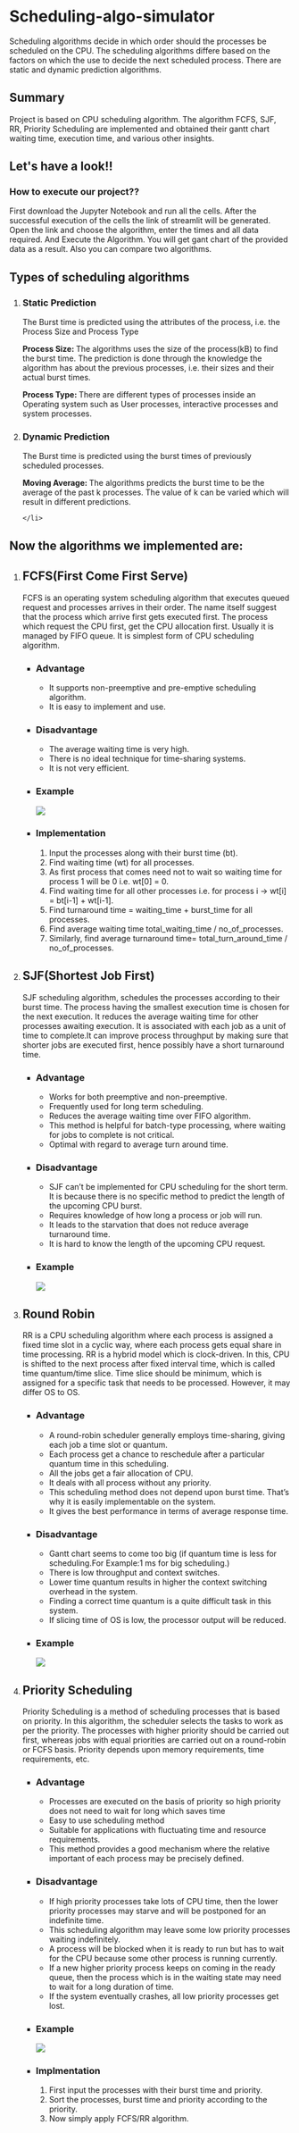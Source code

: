 <h1>Scheduling-algo-simulator</h1>

<p>
Scheduling algorithms decide in which order should the processes be scheduled on the CPU. The scheduling algorithms differe based on the factors on which the use to decide the next scheduled process. There are static and dynamic prediction algorithms. 
</p>

<h2>Summary</h2>

<p>Project is based on CPU scheduling algorithm. The algorithm FCFS, SJF, RR, Priority Scheduling are implemented and obtained their gantt chart waiting time, execution time, and various other insights.</p>

<h2>Let's have a look!!</h2>

<h3>How to execute our project??</h3>
<p>First download the Jupyter Notebook and run all the cells. After the successful execution of the cells the link of streamlit will be generated. Open the link and choose the algorithm, enter the times and all data required. And Execute the Algorithm. You will get gant chart of the provided data as a result. Also you can compare two algorithms. </p>

<h2>Types of scheduling algorithms</h2>
<ol>
    <li>
        <h3>Static Prediction</h3>
        <p>The Burst time is predicted using the attributes of the process, i.e. the Process Size and Process Type</p>
        <p><b>Process Size: </b> The algorithms uses the size of the process(kB) to find the burst time. The prediction is done through the knowledge the algorithm has about the previous processes, i.e. their sizes and their actual burst times. </p>
        <p><b>Process Type: </b> There are different types of processes inside an Operating system such as User processes, interactive processes and system processes.</p>
    </li>
    <li>
        <h3>Dynamic Prediction</h3>
        <p>The Burst time is predicted using the burst times of previously scheduled processes.</p>
        <p><b>Moving Average: </b> The algorithms predicts the burst time to be the average of the past k processes. The value of k can be varied which will result in different predictions.</p>
        
    </li>
</ol>

<h2>Now the algorithms we implemented are:</h2>

<ol>
    <li>
        <h2>FCFS(First Come First Serve)</h2>
        <p>FCFS is an operating system scheduling algorithm that executes queued request and processes arrives in their order. The name itself suggest that the process which arrive first gets executed first. The process which request the CPU first, get the CPU allocation first. Usually it is managed by FIFO queue. It is simplest form of CPU scheduling algorithm.</p>
        <ul type="square">
            <li><h3>Advantage</h3></li>
            <ul type="circle">
                <li>It supports non-preemptive and pre-emptive scheduling algorithm.</li>
                <li>It is easy to implement and use.</li>
            </ul>   
            <li><h3>Disadvantage</h3></li>
            <ul type="circle">
                <li>The average waiting time is very high.</li>
                <li>There is no ideal technique for time-sharing systems.</li>
                <li>It is not very efficient.</li>
            </ul>
            <li><h3>Example</h3></li> 
            <img src= "https://github.com/NidhayPancholi/Scheduling-algo-simulator/blob/main/FCFS.png">
            <li><h3>Implementation</h3></li>
            <ol>
                <li>Input the processes along with their burst time (bt).</li>
                <li>Find waiting time (wt) for all processes.</li>
                <li>As first process that comes need not to wait so waiting time for process 1 will be 0 i.e. wt[0] = 0.</li>
                <li>Find waiting time for all other processes i.e. for process i -> wt[i] = bt[i-1] + wt[i-1].</li>
                <li>Find turnaround time = waiting_time + burst_time for all processes.</li>
                <li>Find average waiting time total_waiting_time / no_of_processes.</li>
                <li>Similarly, find average turnaround time= total_turn_around_time / no_of_processes.</li>
            </ol>
        </ul>
    </li>
    <li>
        <h2>SJF(Shortest Job First)</h2>
        <p>SJF scheduling algorithm, schedules the processes according to their burst time. The process having the smallest execution time is chosen for the next execution. It reduces the average waiting time for other processes awaiting execution. It is associated with each job as a unit of time to complete.It can improve process throughput by making sure that shorter jobs are executed first, hence possibly have a short turnaround time.</p>
        <ul type="square">
            <li><h3>Advantage</h3></li>
            <ul type="circle">
                <li>Works for both preemptive and non-preemptive.</li>
                <li>Frequently used for long term scheduling.</li>
                <li>Reduces the average waiting time over FIFO algorithm.</li>
                <li>This method is helpful for batch-type processing, where waiting for jobs to complete is not critical.</li>
                <li>Optimal with regard to average turn around time.</li>
            </ul>
            <li><h3>Disadvantage</h3></li>
            <ul type="circle">
                <li>SJF can’t be implemented for CPU scheduling for the short term. It is because there is no specific method to predict the length of the upcoming CPU burst.</li>
                <li>Requires knowledge of how long a process or job will run.</li>
                <li>It leads to the starvation that does not reduce average turnaround time.</li>
                <li>It is hard to know the length of the upcoming CPU request.</li>
            </ul>
            <li><h3>Example</h3></li>
            <img src="https://github.com/NidhayPancholi/Scheduling-algo-simulator/blob/main/SJF.jpg">
        </ul>
    </li>
    <li>
        <h2>Round Robin</h2>
        <p>RR is a CPU scheduling algorithm where each process is assigned a fixed time slot in a cyclic way, where each process gets equal share in time processing. RR is a hybrid model which is clock-driven. In this, CPU is shifted to the next process after fixed interval time, which is called time quantum/time slice. Time slice should be minimum, which is assigned for a specific task that needs to be processed. However, it may differ OS to OS.</p>
        <ul type="square">
            <li><h3>Advantage</h3></li>
            <ul type="circle">
                <li>A round-robin scheduler generally employs time-sharing, giving each job a time slot or quantum.</li>
                <li>Each process get a chance to reschedule after a particular quantum time in this scheduling.</li>
                <li>All the jobs get a fair allocation of CPU.</li>
                <li>It deals with all process without any priority.</li>
                <li>This scheduling method does not depend upon burst time. That’s why it is easily implementable on the system.</li>
                <li>It gives the best performance in terms of average response time.</li>
            </ul>
            <li><h3>Disadvantage</h3></li>
            <ul type="circle">
                <li>Gantt chart seems to come too big (if quantum time is less for scheduling.For Example:1 ms for big scheduling.)</li>
                <li>There is low throughput and context switches.</li>
                <li>Lower time quantum results in higher the context switching overhead in the system.</li>
                <li>Finding a correct time quantum is a quite difficult task in this system.</li>
                <li>If slicing time of OS is low, the processor output will be reduced.</li>
            </ul>
            <li><h3>Example</h3></li>
            <img src="https://github.com/NidhayPancholi/Scheduling-algo-simulator/blob/main/round-robin-1.jpg">
            </ul>    
    </li>
    <li>
        <h2>Priority Scheduling</h2>
        <p>Priority Scheduling is a method of scheduling processes that is based on priority. In this algorithm, the scheduler selects the tasks to work as per the priority. The processes with higher priority should be carried out first, whereas jobs with equal priorities are carried out on a round-robin or FCFS basis. Priority depends upon memory requirements, time requirements, etc.</p>
         <ul type="square">
            <li><h3>Advantage</h3></li>
            <ul type="circle">
                <li>Processes are executed on the basis of priority so high priority does not need to wait for long which saves time</li>
                <li>Easy to use scheduling method</li>
                <li>Suitable for applications with fluctuating time and resource requirements.</li>
                <li>This method provides a good mechanism where the relative important of each process may be precisely defined.</li>
            </ul>
            <li><h3>Disadvantage</h3></li>
            <ul type="circle">
                <li>If high priority processes take lots of CPU time, then the lower priority processes may starve and will be postponed for an indefinite time.</li>
                <li>This scheduling algorithm may leave some low priority processes waiting indefinitely.</li>
                <li>A process will be blocked when it is ready to run but has to wait for the CPU because some other process is running currently.</li>
                <li>If a new higher priority process keeps on coming in the ready queue, then the process which is in the waiting state may need to wait for a long duration of time.</li>
                <li>If the system eventually crashes, all low priority processes get lost.</li>
            </ul>
            <li><h3>Example</h3></li>
             <img src="https://github.com/NidhayPancholi/Scheduling-algo-simulator/blob/main/PRIORITYsCHEDULING.jpg">
            <li><h3>Implmentation</h3></li>
             <ol>
                 <li>First input the processes with their burst time and priority.</li>
                 <li>Sort the processes, burst time and priority according to the priority.</li>
                 <li>Now simply apply FCFS/RR algorithm.</li>
             </ol>
        </ul>    
    </li>
    
</ol>


